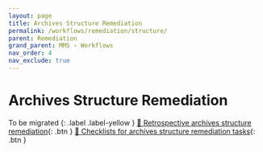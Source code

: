 ```yaml
---
layout: page
title: Archives Structure Remediation
permalink: /workflows/remediation/structure/
parent: Remediation
grand_parent: MMS › Workflows
nav_order: 4
nav_exclude: true
---
```


# Archives Structure Remediation
To be migrated
{: .label .label-yellow }
[📄 Retrospective archives structure remediation](https://docs.google.com/document/d/1nUo_npW_UjwbPnXO5rpw-7u69dWYOCHa2R4VM--KTcU/edit){: .btn }
[📄 Checklists for archives structure remediation tasks](https://docs.google.com/document/d/1Rs4dMB7AkGLr14-d06a60NUYPhHLesIoQHlfEHwBjTA/edit){: .btn }